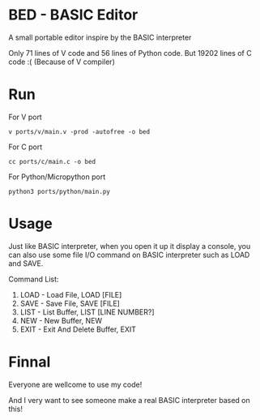 # BED - BASIC Editor
A small portable editor inspire by the BASIC interpreter

Only 71 lines of V code and 56 lines of Python code.
But 19202 lines of C code :( (Because of V compiler)

# Run
For V port

`v ports/v/main.v -prod -autofree -o bed`

For C port

`cc ports/c/main.c -o bed`

For Python/Micropython port

`python3 ports/python/main.py`

# Usage
Just like BASIC interpreter, when you open it up it display a console, you can also use some file I/O command on BASIC interpreter such as LOAD and SAVE.

Command List:
  1. LOAD - Load File, LOAD [FILE]
  2. SAVE - Save File, SAVE [FILE]
  3. LIST - List Buffer, LIST [LINE NUMBER?]
  4. NEW - New Buffer, NEW
  5. EXIT - Exit And Delete Buffer, EXIT

# Finnal
Everyone are wellcome to use my code!

And I very want to see someone make a real BASIC interpreter based on this!
